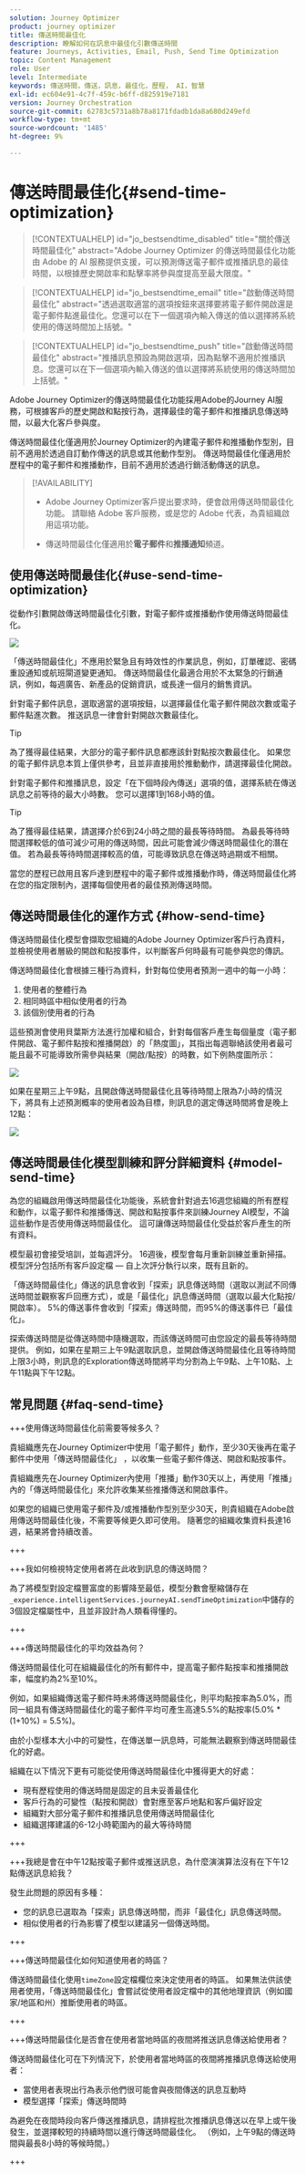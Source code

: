 ```yaml
---
solution: Journey Optimizer
product: journey optimizer
title: 傳送時間最佳化
description: 瞭解如何在訊息中最佳化引數傳送時間
feature: Journeys, Activities, Email, Push, Send Time Optimization
topic: Content Management
role: User
level: Intermediate
keywords: 傳送時間，傳送，訊息，最佳化，歷程， AI，智慧
exl-id: ec604e91-4c7f-459c-b6ff-d825919e7181
version: Journey Orchestration
source-git-commit: 62783c5731a8b78a8171fdadb1da8a680d249efd
workflow-type: tm+mt
source-wordcount: '1485'
ht-degree: 9%

---
```


# 傳送時間最佳化{#send-time-optimization}

>[!CONTEXTUALHELP]
>id="jo_bestsendtime_disabled"
>title="關於傳送時間最佳化"
>abstract="Adobe Journey Optimizer 的傳送時間最佳化功能由 Adobe 的 AI 服務提供支援，可以預測傳送電子郵件或推播訊息的最佳時間，以根據歷史開啟率和點擊率將參與度提高至最大限度。"

>[!CONTEXTUALHELP]
>id="jo_bestsendtime_email"
>title="啟動傳送時間最佳化"
>abstract="透過選取適當的選項按鈕來選擇要將電子郵件開啟還是電子郵件點進最佳化。您還可以在下一個選項內輸入傳送的值以選擇將系統使用的傳送時間加上括號。"

>[!CONTEXTUALHELP]
>id="jo_bestsendtime_push"
>title="啟動傳送時間最佳化"
>abstract="推播訊息預設為開啟選項，因為點擊不適用於推播訊息。您還可以在下一個選項內輸入傳送的值以選擇將系統使用的傳送時間加上括號。"

Adobe Journey Optimizer的傳送時間最佳化功能採用Adobe的Journey AI服務，可根據客戶的歷史開啟和點按行為，選擇最佳的電子郵件和推播訊息傳送時間，以最大化客戶參與度。

傳送時間最佳化僅適用於Journey Optimizer的內建電子郵件和推播動作型別，目前不適用於透過自訂動作傳送的訊息或其他動作型別。 傳送時間最佳化僅適用於歷程中的電子郵件和推播動作，目前不適用於透過行銷活動傳送的訊息。

>[!AVAILABILITY]
>
>* Adobe Journey Optimizer客戶提出要求時，便會啟用傳送時間最佳化功能。 請聯絡 Adobe 客戶服務，或是您的 Adobe 代表，為貴組織啟用這項功能。
>
>* 傳送時間最佳化僅適用於&#x200B;**電子郵件**&#x200B;和&#x200B;**推播通知**&#x200B;頻道。
>

## 使用傳送時間最佳化{#use-send-time-optimization}

從動作引數開啟傳送時間最佳化引數，對電子郵件或推播動作使用傳送時間最佳化。

![](assets/jo-message5.png)

「傳送時間最佳化」不應用於緊急且有時效性的作業訊息，例如，訂單確認、密碼重設通知或航班閘道變更通知。 傳送時間最佳化最適合用於不太緊急的行銷通訊，例如，每週廣告、新產品的促銷資訊，或長達一個月的銷售資訊。

針對電子郵件訊息，選取適當的選項按鈕，以選擇最佳化電子郵件開啟次數或電子郵件點進次數。 推送訊息一律會針對開啟次數最佳化。

>[!TIP]
>
>為了獲得最佳結果，大部分的電子郵件訊息都應該針對點按次數最佳化。 如果您的電子郵件訊息本質上僅供參考，且並非直接用於推動動作，請選擇最佳化開啟。

針對電子郵件和推播訊息，設定「在下個時段內傳送」選項的值，選擇系統在傳送訊息之前等待的最大小時數。 您可以選擇1到168小時的值。

>[!TIP]
>
>為了獲得最佳結果，請選擇介於6到24小時之間的最長等待時間。 為最長等待時間選擇較低的值可減少可用的傳送時間，因此可能會減少傳送時間最佳化的潛在值。 若為最長等待時間選擇較高的值，可能導致訊息在傳送時過期或不相關。

當您的歷程已啟用且客戶達到歷程中的電子郵件或推播動作時，傳送時間最佳化將在您的指定限制內，選擇每個使用者的最佳預測傳送時間。


## 傳送時間最佳化的運作方式 {#how-send-time}

傳送時間最佳化模型會擷取您組織的Adobe Journey Optimizer客戶行為資料，並檢視使用者層級的開啟和點按事件，以判斷客戶何時最有可能參與您的傳訊。

傳送時間最佳化會根據三種行為資料，針對每位使用者預測一週中的每一小時：

1. 使用者的整體行為
1. 相同時區中相似使用者的行為
1. 該個別使用者的行為

這些預測會使用貝葉斯方法進行加權和組合，針對每個客戶產生每個量度（電子郵件開啟、電子郵件點按和推播開啟）的「熱度圖」，其指出每週聯絡該使用者最可能且最不可能導致所需參與結果（開啟/點按）的時數，如下例熱度圖所示：

![](assets/heatmap-1.png)

如果在星期三上午9點，且開啟傳送時間最佳化且等待時間上限為7小時的情況下，將具有上述預測概率的使用者設為目標，則訊息的選定傳送時間將會是晚上12點：

![](assets/heatmap-2.png)

## 傳送時間最佳化模型訓練和評分詳細資料  {#model-send-time}

為您的組織啟用傳送時間最佳化功能後，系統會針對過去16週您組織的所有歷程和動作，以電子郵件和推播傳送、開啟和點按事件來訓練Journey AI模型，不論這些動作是否使用傳送時間最佳化。 這可讓傳送時間最佳化受益於客戶產生的所有資料。

模型最初會接受培訓，並每週評分。 16週後，模型會每月重新訓練並重新掃描。 模型評分包括所有客戶設定檔 — 自上次評分執行以來，既有且新的。

「傳送時間最佳化」傳送的訊息會收到「探索」訊息傳送時間（選取以測試不同傳送時間並觀察客戶回應方式），或是「最佳化」訊息傳送時間（選取以最大化點按/開啟率）。 5%的傳送事件會收到「探索」傳送時間，而95%的傳送事件已「最佳化」。

探索傳送時間是從傳送時間中隨機選取，而該傳送時間可由您設定的最長等待時間提供。 例如，如果在星期三上午9點選取訊息，並開啟傳送時間最佳化且等待時間上限3小時，則訊息的Exploration傳送時間將平均分割為上午9點、上午10點、上午11點與下午12點。


## 常見問題 {#faq-send-time}

+++使用傳送時間最佳化前需要等候多久？

貴組織應先在Journey Optimizer中使用「電子郵件」動作，至少30天後再在電子郵件中使用「傳送時間最佳化」 ，以收集一些電子郵件傳送、開啟和點按事件。

貴組織應先在Journey Optimizer內使用「推播」動作30天以上，再使用「推播」內的「傳送時間最佳化」來允許收集某些推播傳送和開啟事件。

如果您的組織已使用電子郵件及/或推播動作型別至少30天，則貴組織在Adobe啟用傳送時間最佳化後，不需要等候更久即可使用。 隨著您的組織收集資料長達16週，結果將會持續改善。

+++

+++我如何檢視特定使用者將在此收到訊息的傳送時間？

為了將模型對設定檔豐富度的影響降至最低，模型分數會壓縮儲存在`_experience.intelligentServices.journeyAI.sendTimeOptimization`中儲存的3個設定檔屬性中，且並非設計為人類看得懂的。

+++


+++傳送時間最佳化的平均效益為何？

傳送時間最佳化可在組織最佳化的所有郵件中，提高電子郵件點按率和推播開啟率，幅度約為2%至10%。

例如，如果組織傳送電子郵件時未將傳送時間最佳化，則平均點按率為5.0%，而同一組具有傳送時間最佳化的電子郵件平均可產生高達5.5%的點按率(5.0% * (1+10%) = 5.5%)。

由於小型樣本大小中的可變性，在傳送單一訊息時，可能無法觀察到傳送時間最佳化的好處。

組織在以下情況下更有可能從使用傳送時間最佳化中獲得更大的好處：

* 現有歷程使用的傳送時間是固定的且未妥善最佳化
* 客戶行為的可變性（點按和開啟）會對應至客戶地點和客戶偏好設定
* 組織對大部分電子郵件和推播訊息使用傳送時間最佳化
* 組織選擇建議的6-12小時範圍內的最大等待時間

+++

+++我總是會在中午12點按電子郵件或推送訊息，為什麼演演算法沒有在下午12點傳送訊息給我？


發生此問題的原因有多種：

* 您的訊息已選取為「探索」訊息傳送時間，而非「最佳化」訊息傳送時間。
* 相似使用者的行為影響了模型以建議另一個傳送時間。

+++

+++傳送時間最佳化如何知道使用者的時區？

傳送時間最佳化使用`timeZone`設定檔欄位來決定使用者的時區。 如果無法供該使用者使用，「傳送時間最佳化」會嘗試從使用者設定檔中的其他地理資訊（例如國家/地區和州）推斷使用者的時區。

+++


+++傳送時間最佳化是否會在使用者當地時區的夜間將推送訊息傳送給使用者？

傳送時間最佳化可在下列情況下，於使用者當地時區的夜間將推播訊息傳送給使用者：

* 當使用者表現出行為表示他們很可能會與夜間傳送的訊息互動時
* 模型選擇「探索」傳送時間時

為避免在夜間時段向客戶傳送推播訊息，請排程批次推播訊息傳送以在早上或午後發生，並選擇較短的持續時間以進行傳送時間最佳化。 （例如，上午9點的傳送時間與最長8小時的等候時間。）

+++



